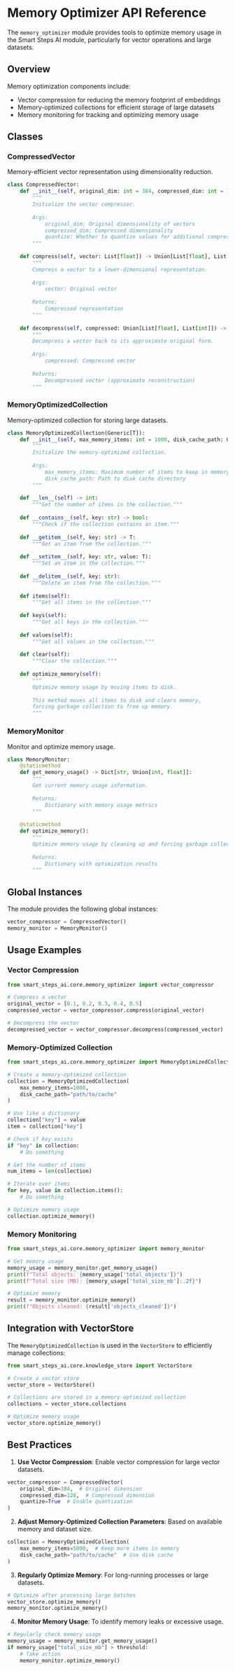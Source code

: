 # Memory Optimizer API Reference

The `memory_optimizer` module provides tools to optimize memory usage in the Smart Steps AI module, particularly for vector operations and large datasets.

## Overview

Memory optimization components include:

- Vector compression for reducing the memory footprint of embeddings
- Memory-optimized collections for efficient storage of large datasets
- Memory monitoring for tracking and optimizing memory usage

## Classes

### CompressedVector

Memory-efficient vector representation using dimensionality reduction.

```python
class CompressedVector:
    def __init__(self, original_dim: int = 384, compressed_dim: int = 128, quantize: bool = True):
        """
        Initialize the vector compressor.
        
        Args:
            original_dim: Original dimensionality of vectors
            compressed_dim: Compressed dimensionality
            quantize: Whether to quantize values for additional compression
        """
        
    def compress(self, vector: List[float]) -> Union[List[float], List[int]]:
        """
        Compress a vector to a lower-dimensional representation.
        
        Args:
            vector: Original vector
            
        Returns:
            Compressed representation
        """
        
    def decompress(self, compressed: Union[List[float], List[int]]) -> List[float]:
        """
        Decompress a vector back to its approximate original form.
        
        Args:
            compressed: Compressed vector
            
        Returns:
            Decompressed vector (approximate reconstruction)
        """
```

### MemoryOptimizedCollection

Memory-optimized collection for storing large datasets.

```python
class MemoryOptimizedCollection(Generic[T]):
    def __init__(self, max_memory_items: int = 1000, disk_cache_path: Optional[str] = None):
        """
        Initialize the memory-optimized collection.
        
        Args:
            max_memory_items: Maximum number of items to keep in memory
            disk_cache_path: Path to disk cache directory
        """
        
    def __len__(self) -> int:
        """Get the number of items in the collection."""
        
    def __contains__(self, key: str) -> bool:
        """Check if the collection contains an item."""
        
    def __getitem__(self, key: str) -> T:
        """Get an item from the collection."""
        
    def __setitem__(self, key: str, value: T):
        """Set an item in the collection."""
        
    def __delitem__(self, key: str):
        """Delete an item from the collection."""
        
    def items(self):
        """Get all items in the collection."""
        
    def keys(self):
        """Get all keys in the collection."""
        
    def values(self):
        """Get all values in the collection."""
        
    def clear(self):
        """Clear the collection."""
        
    def optimize_memory(self):
        """
        Optimize memory usage by moving items to disk.
        
        This method moves all items to disk and clears memory,
        forcing garbage collection to free up memory.
        """
```

### MemoryMonitor

Monitor and optimize memory usage.

```python
class MemoryMonitor:
    @staticmethod
    def get_memory_usage() -> Dict[str, Union[int, float]]:
        """
        Get current memory usage information.
        
        Returns:
            Dictionary with memory usage metrics
        """
        
    @staticmethod
    def optimize_memory():
        """
        Optimize memory usage by cleaning up and forcing garbage collection.
        
        Returns:
            Dictionary with optimization results
        """
```

## Global Instances

The module provides the following global instances:

```python
vector_compressor = CompressedVector()
memory_monitor = MemoryMonitor()
```

## Usage Examples

### Vector Compression

```python
from smart_steps_ai.core.memory_optimizer import vector_compressor

# Compress a vector
original_vector = [0.1, 0.2, 0.3, 0.4, 0.5]
compressed_vector = vector_compressor.compress(original_vector)

# Decompress the vector
decompressed_vector = vector_compressor.decompress(compressed_vector)
```

### Memory-Optimized Collection

```python
from smart_steps_ai.core.memory_optimizer import MemoryOptimizedCollection

# Create a memory-optimized collection
collection = MemoryOptimizedCollection(
    max_memory_items=1000,
    disk_cache_path="path/to/cache"
)

# Use like a dictionary
collection["key"] = value
item = collection["key"]

# Check if key exists
if "key" in collection:
    # Do something

# Get the number of items
num_items = len(collection)

# Iterate over items
for key, value in collection.items():
    # Do something

# Optimize memory usage
collection.optimize_memory()
```

### Memory Monitoring

```python
from smart_steps_ai.core.memory_optimizer import memory_monitor

# Get memory usage
memory_usage = memory_monitor.get_memory_usage()
print(f"Total objects: {memory_usage['total_objects']}")
print(f"Total size (MB): {memory_usage['total_size_mb']:.2f}")

# Optimize memory
result = memory_monitor.optimize_memory()
print(f"Objects cleaned: {result['objects_cleaned']}")
```

## Integration with VectorStore

The `MemoryOptimizedCollection` is used in the `VectorStore` to efficiently manage collections:

```python
from smart_steps_ai.core.knowledge_store import VectorStore

# Create a vector store
vector_store = VectorStore()

# Collections are stored in a memory-optimized collection
collections = vector_store.collections

# Optimize memory usage
vector_store.optimize_memory()
```

## Best Practices

1. **Use Vector Compression**: Enable vector compression for large vector datasets.

```python
vector_compressor = CompressedVector(
    original_dim=384,  # Original dimension
    compressed_dim=128,  # Compressed dimension
    quantize=True  # Enable quantization
)
```

2. **Adjust Memory-Optimized Collection Parameters**: Based on available memory and dataset size.

```python
collection = MemoryOptimizedCollection(
    max_memory_items=5000,  # Keep more items in memory
    disk_cache_path="path/to/cache"  # Use disk cache
)
```

3. **Regularly Optimize Memory**: For long-running processes or large datasets.

```python
# Optimize after processing large batches
vector_store.optimize_memory()
memory_monitor.optimize_memory()
```

4. **Monitor Memory Usage**: To identify memory leaks or excessive usage.

```python
# Regularly check memory usage
memory_usage = memory_monitor.get_memory_usage()
if memory_usage["total_size_mb"] > threshold:
    # Take action
    memory_monitor.optimize_memory()
```
